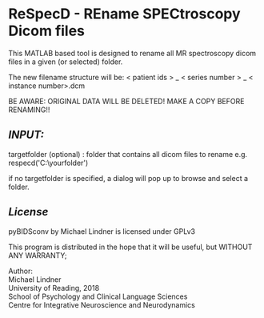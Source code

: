 # ReSpecD -  REname SPECtroscopy Dicom files

This MATLAB based tool is designed to rename all MR spectroscopy dicom files in a given (or selected) folder.


The new filename structure will be:
< patient ids > _ < series number > _ < instance number>.dcm


BE AWARE: ORIGINAL DATA WILL BE DELETED!
MAKE A COPY BEFORE RENAMING!!


## *INPUT:*
targetfolder (optional) : folder that contains all dicom files to rename
e.g. respecd('C:\yourfolder')

if no targetfolder is specified, a dialog will pop up to
browse and select a folder.


## *License*  
pyBIDSconv by Michael Lindner is licensed under GPLv3

This program is distributed in the hope that it will be useful, but WITHOUT ANY WARRANTY;
  
  
Author:  
Michael Lindner  
University of Reading, 2018  
School of Psychology and Clinical Language Sciences  
Centre for Integrative Neuroscience and Neurodynamics
